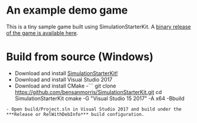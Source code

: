 # An example demo game

This is a tiny sample game built using SimulationStarterKit. A [binary release of the game is available here](https://benmorris.itch.io/sample-game).

# Build from source (Windows)

- Download and install [SimulationStarterKit!](http://www.fireflytech.org)
- Download and install Visual Studio 2017
- Download and install CMake
-```
git clone https://github.com/bensanmorris/SimulationStarterKit.git
cd SimulationStarterKit
cmake -G "Visual Studio 15 2017" -A x64 -Bbuild
```
- Open build/Project.sln in Visual Studio 2017 and build under the ***Release or RelWithDebInfo*** build configuration.
